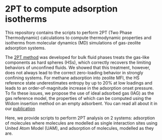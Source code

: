 # 2PT to compute adsorption isotherms

This repository contains the scripts to perform 2PT (Two Phase Thermodynamic) calculations to compute thermodynamic properties and isotherms from molecular dynamics (MD) simulations of gas-zeolite adsorption systems. 

The [2PT method](https://doi.org/10.1063/1.1624057) was developed for bulk fluid phases treats the gas-like components as hard spheres (HSs), which correctly recovers the limiting behaviors of unconfined fluids. We showed that this treatment, however, does not always lead to the correct zero-loading behavior in strongly confining systems. For methane adsorption into zeolite MFI, the HS reference state underestimates entropy by up to 20% at low loadings and leads to an order-of-magnitude increase in the adsorption onset pressure. To fix these issues, we propose the use of ideal adsorbed gas (IAG) as the gas reference model, the properties of which can be computed using the Widom insertion method on an empty adsorbent. You can read all about it in our [publication](https://doi.org/10.1063/5.0099790)

Here, we provide scripts to perform 2PT analysis on 2 systems:  adsorption of molecules where molecules are modelled as single interaction sites using United Atom Model (UAM), and adsorption of molecules, modelled as they are. 
